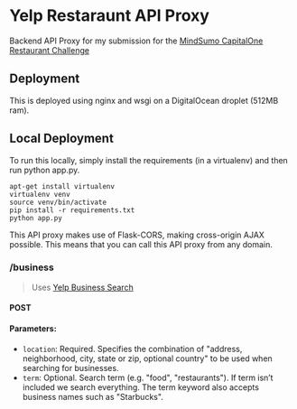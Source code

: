 # Yelp Restaraunt API Proxy
Backend API Proxy for my submission for the [MindSumo CapitalOne Restaurant Challenge](https://www.mindsumo.com/contests/restaurant-api)

## Deployment
This is deployed using nginx and wsgi on a DigitalOcean droplet (512MB ram).

## Local Deployment
To run this locally, simply install the requirements (in a virtualenv) and then run python app.py.
```
apt-get install virtualenv
virtualenv venv
source venv/bin/activate
pip install -r requirements.txt
python app.py
```
This API proxy makes use of Flask-CORS, making cross-origin AJAX possible. This means that you can call this API proxy from any domain.

### /business 
> Uses [Yelp Business Search](https://www.yelp.com/developers/documentation/v3/business_search)
#### POST
#### Parameters: 
- `location`: Required. Specifies the combination of "address, neighborhood, city, state or zip, optional country" to be used when searching for businesses.
- `term`: Optional. Search term (e.g. "food", "restaurants"). If term isn’t included we search everything. The term keyword also accepts business names such as "Starbucks".

